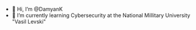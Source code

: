 - 👋 Hi, I’m @DamyanK
- 🌱 I’m currently learning Cybersecurity at the National Millitary University "Vasil Levski"
